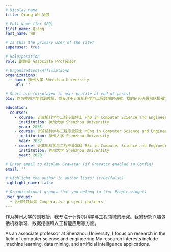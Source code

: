```yaml
---
# Display name
title: Qiang WU 吴强

# Full Name (for SEO)
first_name: Qiang
last_name: WU

# Is this the primary user of the site?
superuser: true

# Role/position
role: 副教授 Associate Professor

# Organizations/Affiliations
organizations:
  - name: 神州大学 Shenzhou University
    url: ''

# Short bio (displayed in user profile at end of posts)
bio: 作为神州大学的副教授，我专注于计算机科学与工程领域的研究。我的研究兴趣包括机器学习、数据挖掘和人工智能应用等方面。

education:
  courses:
    - course: 计算机科学与工程专业博士 PhD in Computer Science and Engineering
      institution: 神州大学 Shenzhou University
      year: 2035
    - course: 计算机科学与工程专业硕士 MEng in Computer Science and Engineering
      institution: 神州大学 Shenzhou University
      year: 2032
    - course: 计算机科学与工程专业本科 BSc in Computer Science and Engineering
      institution: 神州大学 Shenzhou University
      year: 2028

# Enter email to display Gravatar (if Gravatar enabled in Config)
email: ''

# Highlight the author in author lists? (true/false)
highlight_name: false

# Organizational groups that you belong to (for People widget)
user_groups:
  - 合作项目伙伴 Cooperative project partners
---
```


作为神州大学的副教授，我专注于计算机科学与工程领域的研究。我的研究兴趣包括机器学习、数据挖掘和人工智能应用等方面。

As an associate professor at Shenzhou University, I focus on research in the field of computer science and engineering.My research interests include machine learning, data mining, and artificial intelligence applications.